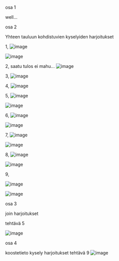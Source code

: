 osa 1

well... 

osa 2 

Yhteen tauluun kohdistuvien kyselyiden harjoitukset

1, 
![image](https://github.com/user-attachments/assets/a69a618b-069a-4e3e-aadb-ac1275cf199a)

![image](https://github.com/user-attachments/assets/1797af8e-cbaf-4006-8d3d-9dfde0ecdf2d)

2, saatu tulos ei mahu...
![image](https://github.com/user-attachments/assets/fe9ca5d8-9ae0-4ead-8ed9-4e2039c47ca9)

3, 
![image](https://github.com/user-attachments/assets/69de598d-ab92-40bc-bb74-038b37b7d38c)

4, 
![image](https://github.com/user-attachments/assets/907211ab-e102-4928-bcc7-a221d69b644b)

5, 
![image](https://github.com/user-attachments/assets/9d873d26-ffc8-42c7-85a4-0c789f11e379)

![image](https://github.com/user-attachments/assets/50905546-fcd7-4ffc-adb0-120933bc52a3)

6, 
![image](https://github.com/user-attachments/assets/2ef6babd-a2db-4a01-b508-d282fe1f95ff)

![image](https://github.com/user-attachments/assets/b1b68eb2-5928-46f1-bd96-cebb8adf05d7)

7, 
![image](https://github.com/user-attachments/assets/c2cc45d8-c6d6-47e7-aac5-18f7ab843103)

![image](https://github.com/user-attachments/assets/66b79e1a-bd85-4e2e-8f71-56314d64f69d)

8, 
![image](https://github.com/user-attachments/assets/c4294db4-bf1e-4603-b7b3-f99c41f05b44)

![image](https://github.com/user-attachments/assets/e8197ef6-b4d6-4ec9-9101-244926e3c7b6)

9, 

![image](https://github.com/user-attachments/assets/f1257ad4-4c7c-4f90-b51e-e958a93b3eb5)

![image](https://github.com/user-attachments/assets/babdc56d-53f3-43bc-b9c4-e738ff3783f6)

osa 3

join harjoitukset

tehtävä 5

![image](https://github.com/user-attachments/assets/046aa0d4-b3ba-46b6-95e1-c0f4aa47330d)


osa 4

koostetieto kysely harjoitukset
tehtävä 9
![image](https://github.com/user-attachments/assets/276902bc-30e0-4591-8eae-38d7f830a838)

